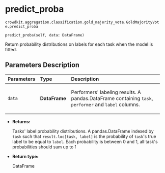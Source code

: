 # predict_proba
`crowdkit.aggregation.classification.gold_majority_vote.GoldMajorityVote.predict_proba`

```
predict_proba(self, data: DataFrame)
```

Return probability distributions on labels for each task when the model is fitted.

## Parameters Description

| Parameters | Type | Description |
| :----------| :----| :-----------|
`data`|**DataFrame**|<p>Performers&#x27; labeling results. A pandas.DataFrame containing `task`, `performer` and `label` columns.</p>

* **Returns:**

  Tasks' label probability distributions.
A pandas.DataFrame indexed by `task` such that `result.loc[task, label]`
is the probability of `task`'s true label to be equal to `label`. Each
probability is between 0 and 1, all task's probabilities should sum up to 1

* **Return type:**

  DataFrame
